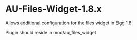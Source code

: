 AU-Files-Widget-1.8.x
=====================

Allows additional configuration for the files widget in Elgg 1.8

Plugin should reside in  mod/au_files_widget